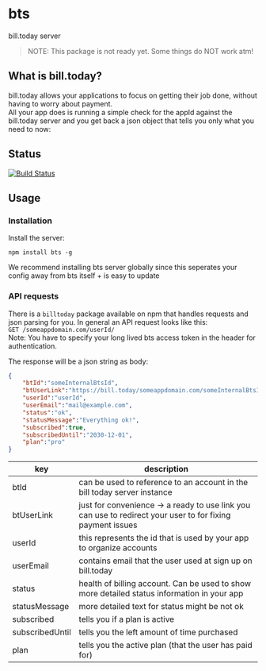 # bts
bill.today server

> NOTE: This package is not ready yet. Some things do NOT work atm! 

## What is bill.today?
bill.today allows your applications to focus on getting their job done, without having to worry about payment.  
All your app does is running a simple check for the appId against the bill.today server and you get back a json object that tells you only what you need to now:

## Status
[![Build Status](https://travis-ci.org/billtoday/bts.svg?branch=master)](https://travis-ci.org/billtoday/bts)

## Usage

### Installation
Install the server:

```shell
npm install bts -g
```
We recommend installing bts server globally since this seperates your config away from bts itself + is easy to update 



### API requests
There is a `billtoday` package available on npm that handles requests and json parsing for you.
In general an API request looks like this:  
`GET /someappdomain.com/userId/`  
Note: You have to specify your long lived bts access token in the header for authentication.

The response will be a json string as body:

```json
{
    "btId":"someInternalBtsId",
    "btUserLink":"https://bill.today/someappdomain.com/someInternalBtsId",
    "userId":"userId",
    "userEmail":"mail@example.com",
    "status":"ok",
    "statusMessage":"Everything ok!",
    "subscribed":true,
    "subscribedUntil":"2030-12-01",
    "plan":"pro"
}
```
| key | description |
|---|---|
| btId | can be used to reference to an account in the bill today server instance |
| btUserLink | just for convenience -> a ready to use link you can use to redirect your user to for fixing payment issues |
| userId| this represents the id that is used by your app to organize accounts |
| userEmail| contains email that the user used at sign up on bill.today |
| status | health of billing account. Can be used to show more detailed status information in your app |
| statusMessage | more detailed text for status might be not ok |
| subscribed | tells you if a plan is active |
| subscribedUntil | tells you the left amount of time purchased |
| plan | tells you the active plan (that the user has paid for) |
